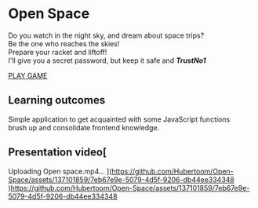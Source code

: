 # Open Space 

Do you watch in the night sky, and dream about space trips? <br/>
Be the one who reaches the skies! <br/>
Prepare your racket and liftoff! <br/>
I'll give you a secret password, but keep it safe and ***TrustNo1*** <br/>

[PLAY GAME](https://hubertoom.github.io/Open-Space/)
## Learning outcomes
Simple application to get acquainted with some JavaScript functions <br/>
brush up and consolidate frontend knowledge. <br/>

## Presentation video[
Uploading Open space.mp4…
](https://github.com/Hubertoom/Open-Space/assets/137101859/7eb67e9e-5079-4d5f-9206-db44ee334348
)https://github.com/Hubertoom/Open-Space/assets/137101859/7eb67e9e-5079-4d5f-9206-db44ee334348
